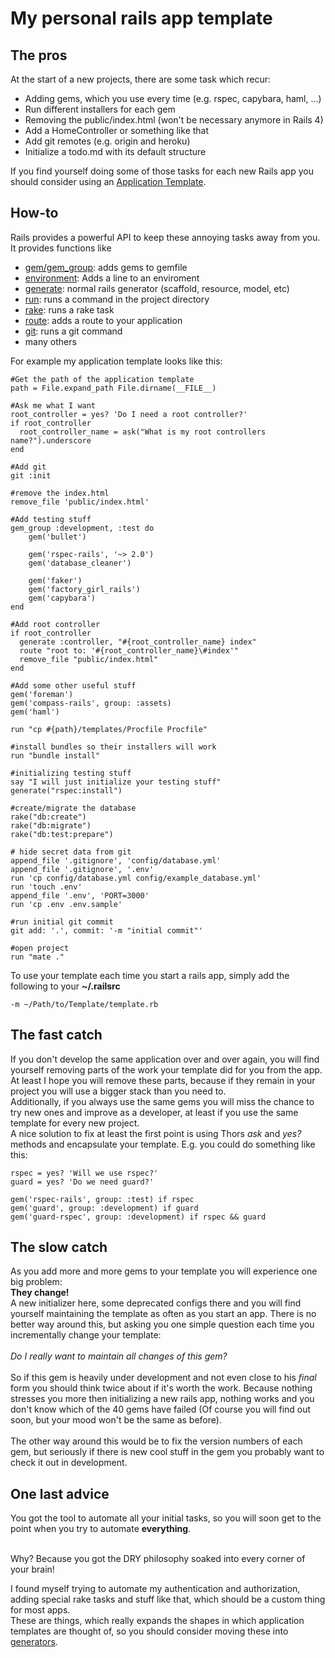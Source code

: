 My personal rails app template
==============================

The pros
--------
At the start of a new projects, there are some task which recur:

  * Adding gems, which you use every time (e.g. rspec, capybara, haml, ...)
  * Run different installers for each gem
  * Removing the public/index.html (won't be necessary anymore in Rails 4)
  * Add a HomeController or something like that
  * Add git remotes (e.g. origin and heroku)
  * Initialize a todo.md with its default structure

If you find yourself doing some of those tasks for each new Rails app you should consider using an [Application Template](http://edgeguides.rubyonrails.org/rails_application_templates.html).

How-to
------

Rails provides a powerful API to keep these annoying tasks away from you. It provides functions like

  * [gem/gem_group](http://edgeguides.rubyonrails.org/rails_application_templates.html#gem-args): adds gems to gemfile
  * [environment](http://edgeguides.rubyonrails.org/rails_application_templates.html#environment-application-data-nil-options-block): Adds a line to an enviroment
  * [generate](http://edgeguides.rubyonrails.org/rails_application_templates.html#generate-what-args): normal rails generator (scaffold, resource, model, etc)
  * [run](http://edgeguides.rubyonrails.org/rails_application_templates.html#run-command): runs a command in the project directory
  * [rake](http://edgeguides.rubyonrails.org/rails_application_templates.html#rake-command-options): runs a rake task
  * [route](http://edgeguides.rubyonrails.org/rails_application_templates.html#route-routing-code): adds a route to your application
  * [git](http://edgeguides.rubyonrails.org/rails_application_templates.html#git-command): runs a git command
  * many others

For example my application template looks like this:

    #Get the path of the application template
    path = File.expand_path File.dirname(__FILE__)

    #Ask me what I want
    root_controller = yes? 'Do I need a root controller?'
    if root_controller
      root_controller_name = ask("What is my root controllers name?").underscore
    end

    #Add git
    git :init

    #remove the index.html
    remove_file 'public/index.html'

    #Add testing stuff
    gem_group :development, :test do
        gem('bullet')

        gem('rspec-rails', '~> 2.0')
        gem('database_cleaner')

        gem('faker')
        gem('factory_girl_rails')
        gem('capybara')
    end

    #Add root controller
    if root_controller
      generate :controller, "#{root_controller_name} index"
      route "root to: '#{root_controller_name}\#index'"
      remove_file "public/index.html"
    end

    #Add some other useful stuff
    gem('foreman')
    gem('compass-rails', group: :assets)
    gem('haml')

    run "cp #{path}/templates/Procfile Procfile"

    #install bundles so their installers will work
    run "bundle install"

    #initializing testing stuff
    say "I will just initialize your testing stuff"
    generate("rspec:install")

    #create/migrate the database
    rake("db:create")
    rake("db:migrate")
    rake("db:test:prepare")

    # hide secret data from git
    append_file '.gitignore', 'config/database.yml'
    append_file '.gitignore', '.env'
    run 'cp config/database.yml config/example_database.yml'
    run 'touch .env'
    append_file '.env', 'PORT=3000'
    run 'cp .env .env.sample'

    #run initial git commit
    git add: '.', commit: '-m "initial commit"'

    #open project
    run "mate ."

To use your template each time you start a rails app, simply add the following to your **~/.railsrc**

    -m ~/Path/to/Template/template.rb

The fast catch
--------------

If you don't develop the same application over and over again, you will find yourself removing parts of the work your template did for you from the app.
At least I hope you will remove these parts, because if they remain in your project you will use a bigger stack than you need to. <br>
Additionally, if you always use the same gems you will miss the chance to try new ones and improve as a developer, at least if you use the same template for every new project.
<br>
A nice solution to fix at least the first point is using Thors *ask* and *yes?* methods and encapsulate your template. E.g. you could do something like this:

    rspec = yes? 'Will we use rspec?'
    guard = yes? 'Do we need guard?'

    gem('rspec-rails', group: :test) if rspec
    gem('guard', group: :development) if guard
    gem('guard-rspec', group: :development) if rspec && guard


The slow catch
--------------

As you add more and more gems to your template you will experience one big problem:
<br>**They change!**<br>
A new initializer here, some deprecated configs there and you will find yourself maintaining the template as often as you start an app. There is no better way around this, but asking you one simple question each time you incrementally change your template: <br><br>
*Do I really want to maintain all changes of this gem?*
<br><br>
So if this gem is heavily under development and not even close to his *final* form you should think twice about if it's worth the work. Because nothing stresses you more then initializing a new rails app, nothing works and you don't know which of the 40 gems have failed (Of course you will find out soon, but your mood won't be the same as before).
<br><br>
The other way around this would be to fix the version numbers of each gem, but seriously if there is new cool stuff in the gem you probably want to check it out in development.

One last advice
---------------

You got the tool to automate all your initial tasks, so you will soon get to the point when you try to automate **everything**.

<br> Why? Because you got the DRY philosophy soaked into every corner of your brain! <br>

I found myself trying to automate my authentication and authorization, adding special rake tasks and stuff like that, which should be a custom thing for most apps.
<br>
These are things, which really expands the shapes in which application templates are thought of, so you should consider moving these into [generators](http://guides.rubyonrails.org/generators.html).